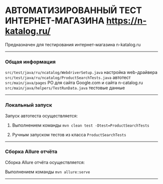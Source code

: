 # АВТОМАТИЗИРОВАННЫЙ ТЕСТ ИНТЕРНЕТ-МАГАЗИНА https://n-katalog.ru/

Предназначен для тестирования интернет-магазина n-katalog.ru
- - -
### Общая информация

`src/test/java/ru/ncatalog/WebdriverSetup.java` настройка web-драйвера\
`src/test/java/ru/ncatalog/ProductSearchTests.java` автотест\
`src/main/java/pages` PO для сайта Google.com и сайта n-catalog.ru\
`src/main/java/helpers/TestRunData.java` тестовые данные
- - -
### Локальный запуск

Запуск автотеста осуществляется:

1. Выполнением команды `mvn clean test -Dtest=ProductSearchTests`

2. Ручным запуском тестов из класса `ProductSearchTests`
- - -
### Сборка Allure отчёта

Сборка Allure отчёта осуществляется:

Выполнением команды `mvn allure:serve`
- - -